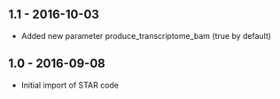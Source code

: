 ## 1.1   - 2016-10-03
- Added new parameter produce_transcriptome_bam (true by default)
## 1.0 - 2016-09-08
- Initial import of STAR code
